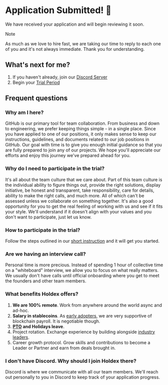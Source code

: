 # Application Submitted! 🙌

We have received your application and will begin reviewing it soon. 

> [!NOTE] 
> As much as we love to hire fast, we are taking our time to reply to each one of you and it's not always immediate. Thank you for understanding. 


## What's next for me?
1. If you haven't already, join our [Discord Server](https://discord.gg/cHxnURgGgk)
2. Begin your [Trial Period](https://github.com/holdex/developers/blob/main/.github/TRIAL.md)

## Frequent questions

### Why am I here?
GitHub is our primary tool for team collaboration. From business and down to engineering, we prefer keeping things simple - in a single place. Since you have applied to one of our positions, it only makes sense to keep our instructions, guidelines, and documents related to our job positions in GitHub. Our goal with time is to give you enough initial guidance so that you are fully prepared to join any of our projects. We hope you'll appreciate our efforts and enjoy this journey we've prepared ahead for you.

### Why do I need to participate in the trial?
It's all about the team culture that we care about. Part of this team culture is the individual ability to figure things out, provide the right solutions, display initiative, be honest and transparent, take responsibility, care for details, ability to make the right calls, and much more. All of which can't be assessed unless we collaborate on something together. It's also a good opportunity for you to get the real feeling of working with us and see if it fits your style. We'll understand if it doesn't align with your values and you don't want to participate, just let us know. 

### How to participate in the trial?
Follow the steps outlined in our [short instruction](./TRIAL.md) and it will get you started. 

### Are we having an interview call?
Personal time is more precious. Instead of spending 1 hour of collective time on a "whiteboard" interview, we allow you to focus on what really matters. We usually don't have calls until official onboarding where you get to meet the founders and other team members.

### What benefits Holdex offers?
1. **We are 100% remote**. Work from anywhere around the world async and ad-hoc. 
1. **Salary in stablecoins**. As [early adopters](https://holdex.io/about), we are very supportive of blockchain payroll. It is negotiable though.
1. **[PTO](./LEAVE_POLICY.md) and Holidays leave**.
1. Project rotation. Exchange experience by building alongside [industry leaders](https://holdex.io/portfolio).
1. Career growth protocol. Grow skills and contributions to become a Leader or Partner and earn from deals brought in.

### I don't have Discord. Why should I join Holdex there?
Discord is where we communicate with all our team members. We'll reach out personally to you in Discord to keep track of your application progress. 
